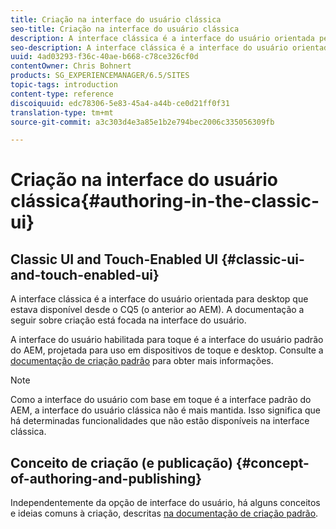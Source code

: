 ```yaml
---
title: Criação na interface do usuário clássica
seo-title: Criação na interface do usuário clássica
description: A interface clássica é a interface do usuário orientada pelo desktop disponível desde o CQ5. A documentação a seguir sobre criação está focada na interface do usuário. A interface do usuário habilitada para toque é a interface do usuário padrão do AEM, projetada para uso em dispositivos de toque e desktop. Consulte a documentação de criação padrão para obter mais informações.
seo-description: A interface clássica é a interface do usuário orientada pelo desktop disponível desde o CQ5. A documentação a seguir sobre criação está focada na interface do usuário. A interface do usuário habilitada para toque é a interface do usuário padrão do AEM, projetada para uso em dispositivos de toque e desktop. Consulte a documentação de criação padrão para obter mais informações.
uuid: 4ad03293-f36c-40ae-b668-c78ce326cf0d
contentOwner: Chris Bohnert
products: SG_EXPERIENCEMANAGER/6.5/SITES
topic-tags: introduction
content-type: reference
discoiquuid: edc78306-5e83-45a4-a44b-ce0d21ff0f31
translation-type: tm+mt
source-git-commit: a3c303d4e3a85e1b2e794bec2006c335056309fb

---
```



# Criação na interface do usuário clássica{#authoring-in-the-classic-ui}

## Classic UI and Touch-Enabled UI {#classic-ui-and-touch-enabled-ui}

A interface clássica é a interface do usuário orientada para desktop que estava disponível desde o CQ5 (o anterior ao AEM). A documentação a seguir sobre criação está focada na interface do usuário.

A interface do usuário habilitada para toque é a interface do usuário padrão do AEM, projetada para uso em dispositivos de toque e desktop. Consulte a [documentação de criação padrão](/help/sites-authoring/author.md) para obter mais informações.

>[!NOTE]
>
>Como a interface do usuário com base em toque é a interface padrão do AEM, a interface do usuário clássica não é mais mantida. Isso significa que há determinadas funcionalidades que não estão disponíveis na interface clássica.

## Conceito de criação (e publicação) {#concept-of-authoring-and-publishing}

Independentemente da opção de interface do usuário, há alguns conceitos e ideias comuns à criação, descritas [na documentação de criação padrão](/help/sites-authoring/author.md#concept-of-authoring-and-publishing).
